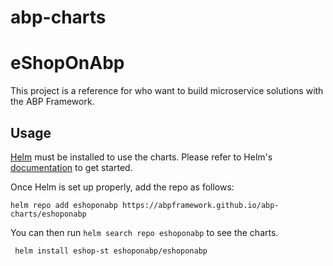 # abp-charts

# eShopOnAbp
This project is a reference for who want to build microservice solutions with the ABP Framework.

## Usage

[Helm](https://helm.sh) must be installed to use the charts.
Please refer to Helm's [documentation](https://helm.sh/docs/) to get started.

Once Helm is set up properly, add the repo as follows:

```console
helm repo add eshoponabp https://abpframework.github.io/abp-charts/eshoponabp
```

You can then run `helm search repo eshoponabp` to see the charts.


```console
 helm install eshop-st eshoponabp/eshoponabp
```
